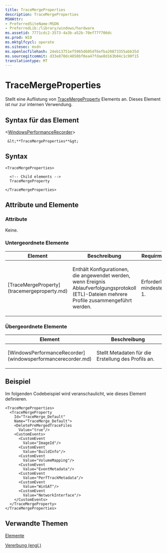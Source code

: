 ```yaml
---
title: TraceMergeProperties
description: TraceMergeProperties
MSHAttr:
- PreferredSiteName:MSDN
- PreferredLib:/library/windows/hardware
ms.assetid: 7771cdc2-3573-4a3b-a52b-70ef77f706dc
ms.prod: W10
ms.mktglfcycl: operate
ms.sitesec: msdn
ms.openlocfilehash: 24eb13751ef5965d605df6efba20873355abb35d
ms.sourcegitcommit: d33e870dc4850bf0ea47fdae0d163b04c1c90f15
translationtype: MT
---
```

# <a name="tracemergeproperties"></a>TraceMergeProperties


Stellt eine Auflistung von [TraceMergeProperty](tracemergeproperty.md) Elements an. Dieses Element ist nur zur internen Verwendung.

## <a name="element-syntax"></a>Syntax für das Element


&lt;[WindowsPerformanceRecorder](windowsperformancerecorder.md)&gt;

     &lt;**TraceMergeProperties**&gt;

## <a name="syntax"></a>Syntax


``` syntax
<TraceMergeProperties>

  <!-- Child elements -->
  TraceMergeProperty

</TraceMergeProperties>
```

## <a name="attributes-and-elements"></a>Attribute und Elemente


### <a name="attributes"></a>Attribute

Keine.

### <a name="child-elements"></a>Untergeordnete Elemente

<table>
<colgroup>
<col width="33%" />
<col width="33%" />
<col width="33%" />
</colgroup>
<thead>
<tr class="header">
<th>Element</th>
<th>Beschreibung</th>
<th>Requirment</th>
</tr>
</thead>
<tbody>
<tr class="odd">
<td><p>[TraceMergeProperty](tracemergeproperty.md)</p></td>
<td><p>Enthält Konfigurationen, die angewendet werden, wenn Ereignis Ablaufverfolgungsprotokoll (ETL)-Dateien mehrere Profile zusammengeführt werden.</p></td>
<td><p>Erforderlich, mindestens 1.</p></td>
</tr>
</tbody>
</table>

 

### <a name="parent-elements"></a>Übergeordnete Elemente

<table>
<colgroup>
<col width="50%" />
<col width="50%" />
</colgroup>
<thead>
<tr class="header">
<th>Element</th>
<th>Beschreibung</th>
</tr>
</thead>
<tbody>
<tr class="odd">
<td><p>[WindowsPerformanceRecorder](windowsperformancerecorder.md)</p></td>
<td><p>Stellt Metadaten für die Erstellung des Profils an.</p></td>
</tr>
</tbody>
</table>

 

## <a name="example"></a>Beispiel


Im folgenden Codebeispiel wird veranschaulicht, wie dieses Element definieren.

``` syntax
<TraceMergeProperties>
  <TraceMergeProperty
    Id="TraceMerge_Default"
    Name="TraceMerge_Default">
    <DeletePreMergedTraceFiles
      Value="true"/>
    <CustomEvents>
      <CustomEvent
        Value="ImageId"/>
      <CustomEvent
        Value="BuildInfo"/>
      <CustomEvent
        Value="VolumeMapping"/>
      <CustomEvent
        Value="EventMetadata"/>
      <CustomEvent
        Value="PerfTrackMetadata"/>
      <CustomEvent
        Value="WinSAT"/>
      <CustomEvent
        Value="NetworkInterface"/>
    </CustomEvents>
  </TraceMergeProperty>
</TraceMergeProperties>
```

## <a name="related-topics"></a>Verwandte Themen


[Elemente](elements.md)

[Vererbung (engl.)](inheritance.md)

 

 







